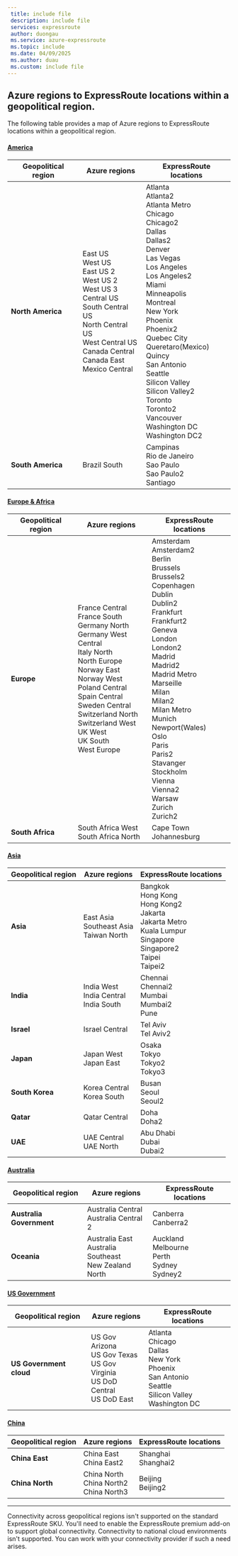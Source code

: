 ```yaml
---
 title: include file
 description: include file
 services: expressroute
 author: duongau
 ms.service: azure-expressroute
 ms.topic: include
 ms.date: 04/09/2025
 ms.author: duau
 ms.custom: include file
---
```


## <a name="locations"></a>Azure regions to ExpressRoute locations within a geopolitical region.
The following table provides a map of Azure regions to ExpressRoute locations within a geopolitical region.

#### [America](#tab/america)

| Geopolitical region | Azure regions | ExpressRoute locations |
| --- | --- | --- |
| **North America** |East US<br/>West US<br/>East US 2<br/>West US 2<br/>West US 3<br/>Central US<br/>South Central US<br/>North Central US<br/>West Central US<br/>Canada Central<br/>Canada East<br/>Mexico Central | Atlanta<br/>Atlanta2<br/>Atlanta Metro<br/>Chicago<br/>Chicago2<br/>Dallas<br/>Dallas2<br/>Denver<br/>Las Vegas<br/>Los Angeles<br/>Los Angeles2<br/>Miami<br/>Minneapolis<br/>Montreal<br/>New York<br/>Phoenix<br/>Phoenix2<br/>Quebec City<br/>Queretaro(Mexico)<br/>Quincy<br/>San Antonio<br/>Seattle<br/>Silicon Valley<br/>Silicon Valley2<br/>Toronto<br/>Toronto2<br/>Vancouver<br/>Washington DC<br/>Washington DC2 |
| **South America** | Brazil South | Campinas<br/>Rio de Janeiro<br/>Sao Paulo<br/>Sao Paulo2<br/>Santiago |

#### [Europe & Africa](#tab/europe)

| Geopolitical region | Azure regions | ExpressRoute locations |
| --- | --- | --- |
| **Europe** | France Central<br/>France South<br/>Germany North<br/>Germany West Central<br/>Italy North<br/>North Europe<br/>Norway East<br/>Norway West<br/>Poland Central<br/>Spain Central<br/>Sweden Central<br/>Switzerland North<br/>Switzerland West<br/>UK West<br/>UK South<br/>West Europe | Amsterdam<br/>Amsterdam2<br/>Berlin<br/>Brussels<br/>Brussels2<br/>Copenhagen<br/>Dublin<br/>Dublin2<br/>Frankfurt<br/>Frankfurt2<br/>Geneva<br/>London<br/>London2<br/>Madrid<br/>Madrid2<br/>Madrid Metro<br/>Marseille<br/>Milan<br/>Milan2<br/>Milan Metro<br/>Munich<br/>Newport(Wales)<br/>Oslo<br/>Paris<br/>Paris2<br/>Stavanger<br/>Stockholm<br/>Vienna<br/>Vienna2<br/>Warsaw<br/>Zurich<br/>Zurich2 |
| **South Africa** | South Africa West<br/>South Africa North |Cape Town<br/>Johannesburg |

#### [Asia](#tab/asia)

| Geopolitical region | Azure regions | ExpressRoute locations |
| --- | --- | --- |
| **Asia** | East Asia<br/>Southeast Asia<br/>Taiwan North | Bangkok<br/>Hong Kong<br/>Hong Kong2<br/>Jakarta<br/>Jakarta Metro<br/>Kuala Lumpur<br/>Singapore<br/>Singapore2<br/>Taipei<br/>Taipei2 |
| **India** | India West<br/>India Central<br/>India South | Chennai<br/>Chennai2<br/>Mumbai<br/>Mumbai2<br/>Pune |
| **Israel** | Israel Central |Tel Aviv<br/>Tel Aviv2 |
| **Japan** | Japan West<br/>Japan East | Osaka<br/>Tokyo<br/>Tokyo2<br/>Tokyo3 |
| **South Korea** | Korea Central<br/>Korea South |Busan<br/>Seoul<br/>Seoul2|
| **Qatar** | Qatar Central | Doha<br/>Doha2 |
| **UAE** | UAE Central<br/>UAE North | Abu Dhabi<br/>Dubai<br/>Dubai2 |

#### [Australia](#tab/autralia)

| Geopolitical region | Azure regions | ExpressRoute locations |
| --- | --- | --- |
| **Australia Government** |Australia Central<br/>Australia Central 2 |Canberra<br/>Canberra2 |
| **Oceania** | Australia East<br/>Australia Southeast<br/>New Zealand North |Auckland<br/>Melbourne<br/>Perth<br/>Sydney<br/>Sydney2 |

#### [US Government](#tab/usgov)

| Geopolitical region | Azure regions | ExpressRoute locations |
| --- | --- | --- |
| **US Government cloud** |US Gov Arizona<br/>US Gov Texas<br/>US Gov Virginia<br/>US DoD Central<br/>US DoD East |Atlanta<br/>Chicago<br/>Dallas<br/>New York<br/>Phoenix<br/>San Antonio<br/>Seattle<br/>Silicon Valley<br/>Washington DC |

#### [China](#tab/china)

| Geopolitical region | Azure regions | ExpressRoute locations |
| --- | --- | --- |
| **China East** |China East<br/>China East2 |Shanghai<br/>Shanghai2 |
| **China North** |China North<br/>China North2<br/>China North3 |Beijing<br/>Beijing2 |

---

Connectivity across geopolitical regions isn't supported on the standard ExpressRoute SKU. You'll need to enable the ExpressRoute premium add-on to support global connectivity. Connectivity to national cloud environments isn't supported. You can work with your connectivity provider if such a need arises.
